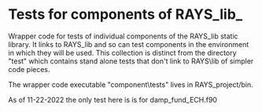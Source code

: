 # Tests for components of RAYS_lib_

Wrapper code for tests of individual components of the RAYS\_lib static library.  It
links to RAYS\_lib and so can test components in the environment in which they will be
used.  This collection is distinct from the directory "test" which contains stand alone 
tests that don't link to RAYS\lib of simpler code pieces.

The wrapper code executable "component\tests" lives in RAYS\_project/bin.

As of 11-22-2022 the only test here is is for damp\_fund\_ECH.f90

